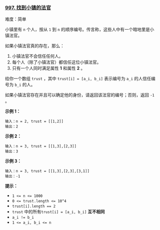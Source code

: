 ### [997\. 找到小镇的法官](https://leetcode.cn/problems/find-the-town-judge/)

难度：简单

小镇里有 `n` 个人，按从 `1` 到 `n` 的顺序编号。传言称，这些人中有一个暗地里是小镇法官。

如果小镇法官真的存在，那么：

1.  小镇法官不会信任任何人。
2.  每个人（除了小镇法官）都信任这位小镇法官。
3.  只有一个人同时满足属性 **1** 和属性 **2** 。

给你一个数组 `trust` ，其中 `trust[i] = [a_i, b_i]` 表示编号为 `a_i` 的人信任编号为 `b_i` 的人。

如果小镇法官存在并且可以确定他的身份，请返回该法官的编号；否则，返回 `-1` 。

**示例 1：**

```
输入：n = 2, trust = [[1,2]]
输出：2
```

**示例 2：**

```
输入：n = 3, trust = [[1,3],[2,3]]
输出：3
```

**示例 3：**

```
输入：n = 3, trust = [[1,3],[2,3],[3,1]]
输出：-1
```

**提示：**

-   `1 <= n <= 1000`
-   `0 <= trust.length <= 10^4`
-   `trust[i].length == 2`
-   `trust` 中的所有`trust[i] = [a_i, b_i]` **互不相同**
-   `a_i != b_i`
-   `1 <= a_i, b_i <= n`
